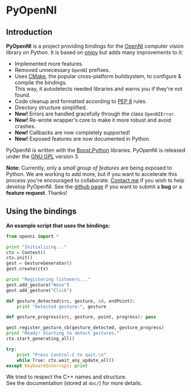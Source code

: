 # PyOpenNI #

## Introduction ##

**PyOpenNI** is a project providing bindings for the [OpenNI](http://openni.org) computer vision library on Python. It is based on [onipy](http://code.google.com/p/onipy) but adds many improvements to it:

 * Implemented more features.
 * Removed unnecessary `OpenNI` prefixes.
 * Uses [CMake](http://cmake.org), the popular cross-platform buildsystem, to configure & compile the bindings.  
   This way, it autodetects needed libraries and warns you if they're not found.
 * Code cleanup and formatted according to [PEP 8](http://www.python.org/dev/peps/pep-0008) rules.
 * Directory structure simplified.
 * **New!** Errors are handled gracefully through the class `OpenNIError`.
 * **New!** Re-wrote wrapper's core to make it more robust and avoid crashes.
 * **New!** Callbacks are now completely supported!
 * **New!** Exposed features are now documented in Python.

PyOpenNI is written with the [Boost.Python](http://www.boost.org/doc/libs/release/libs/python/doc/index.html) libraries. PyOpenNI is released under the [GNU GPL](http://www.gnu.org/copyleft/gpl.html) version 3.

**Note:** Currently, only a _small group of features_ are being exposed to Python. We are working to add more, but if you want to accelerate this process you're encouraged to collaborate. [Contact me](mailto:jmendeth@gmail.com) if you wish to help develop PyOpenNI.
See the [github page](https://github.com/jmendeth/PyOpenNI) if you want to submit a **bug** or a **feature request**. Thanks!

## Using the bindings ##

**An example script that uses the bindings:**

```python
from openni import *

print "Initializing..."
ctx = Context()
ctx.init()
gest = GestureGenerator()
gest.create(ctx)

print "Registering listeners..."
gest.add_gesture("Wave")
gest.add_gesture("Click")

def gesture_detected(src, gesture, id, endPoint):
    print "Detected gesture:", gesture

def gesture_progress(src, gesture, point, progress): pass

gest.register_gesture_cb(gesture_detected, gesture_progress)
print "Ready! Starting to detect gestures."
ctx.start_generating_all()

try:
    print "Press Control-C to quit.\n"
    while True: ctx.wait_any_update_all()
except KeyboardInterrupt: print
```

We tried to respect the C++ names and structure.  
See the documentation (stored at `doc/`) for more details.
